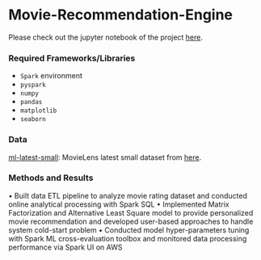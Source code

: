 # Movie-Recommendation-Engine

Please check out the jupyter notebook of the project [here](https://github.com/hudrizzle/Movie-Recommendation-Engine/master/Movie_Recommendation_ALS_Spark.ipynb).

### Required Frameworks/Libraries
- ``Spark`` environment 
- ``pyspark``
- ``numpy``
- ``pandas``
- ``matplotlib``
- ``seaborn``

### Data
[ml-latest-small](ml-latest-small): MovieLens latest small dataset from [here](https://grouplens.org/datasets/movielens/latest/).

### Methods and Results

•	Built data ETL pipeline to analyze movie rating dataset and conducted online analytical processing with Spark SQL
•	Implemented Matrix Factorization and Alternative Least Square model to provide personalized movie recommendation and developed user-based approaches to handle system cold-start problem
•	Conducted model hyper-parameters tuning with Spark ML cross-evaluation toolbox and monitored data processing performance via Spark UI on AWS
